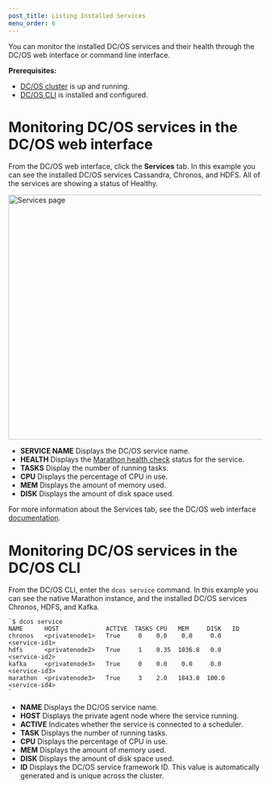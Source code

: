 ```yaml
---
post_title: Listing Installed Services
menu_order: 6
---
```

You can monitor the installed DC/OS services and their health through the DC/OS web interface or command line interface.

**Prerequisites:**

  * [DC/OS cluster][1] is up and running.
  * [DC/OS CLI][2] is installed and configured.

# Monitoring DC/OS services in the DC/OS web interface

From the DC/OS web interface, click the **Services** tab. In this example you can see the installed DC/OS services Cassandra, Chronos, and HDFS. All of the services are showing a status of Healthy.

<a href="/wp-content/uploads/2015/12/services.png" rel="attachment wp-att-1126"><img src="/wp-content/uploads/2015/12/services-800x486.png" alt="Services page" width="800" height="486" class="alignnone size-large wp-image-1126" /></a>

  * **SERVICE NAME** Displays the DC/OS service name.
  * **HEALTH** Displays the [Marathon health check][3] status for the service.
  * **TASKS** Display the number of running tasks.
  * **CPU** Displays the percentage of CPU in use.
  * **MEM** Displays the amount of memory used.
  * **DISK** Displays the amount of disk space used.

For more information about the Services tab, see the DC/OS web interface [documentation][4].

# Monitoring DC/OS services in the DC/OS CLI

From the DC/OS CLI, enter the `dcos service` command. In this example you can see the native Marathon instance, and the installed DC/OS services Chronos, HDFS, and Kafka.

    `$ dcos service
    NAME      HOST             ACTIVE  TASKS CPU   MEM     DISK   ID                                         
    chronos   <privatenode1>   True     0    0.0    0.0     0.0   <service-id1>  
    hdfs      <privatenode2>   True     1    0.35  1036.8   0.0   <service-id2>  
    kafka     <privatenode3>   True     0    0.0    0.0     0.0   <service-id3> 
    marathon  <privatenode3>   True     3    2.0   1843.0  100.0  <service-id4>
    `

  * **NAME** Displays the DC/OS service name.
  * **HOST** Displays the private agent node where the service running.
  * **ACTIVE** Indicates whether the service is connected to a scheduler.
  * **TASK** Displays the number of running tasks.
  * **CPU** Displays the percentage of CPU in use.
  * **MEM** Displays the amount of memory used.
  * **DISK** Displays the amount of disk space used.
  * **ID** Displays the DC/OS service framework ID. This value is automatically generated and is unique across the cluster.

 [1]: /administration/installing/
 [2]: /usage/cli/install/
 [3]: https://mesosphere.github.io/marathon/docs/health-checks.html
 [4]: /usage/webinterface/#scrollNav-2